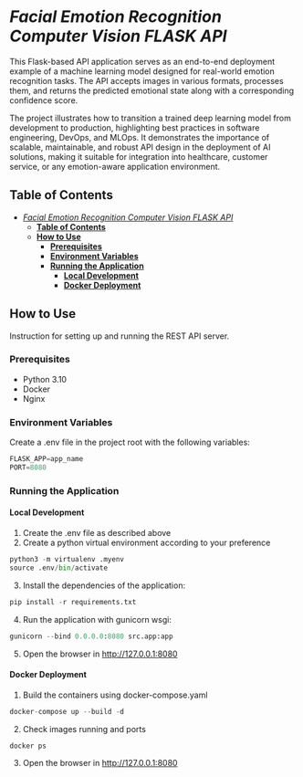 # *Facial Emotion Recognition Computer Vision FLASK API*

This Flask-based API application serves as an end-to-end deployment example of a machine learning model designed for real-world emotion recognition tasks. The API accepts images in various formats, processes them, and returns the predicted emotional state along with a corresponding confidence score.

The project illustrates how to transition a trained deep learning model from development to production, highlighting best practices in software engineering, DevOps, and MLOps. It demonstrates the importance of scalable, maintainable, and robust API design in the deployment of AI solutions, making it suitable for integration into healthcare, customer service, or any emotion-aware application environment.

## **Table of Contents**
- [*Facial Emotion Recognition Computer Vision FLASK API*](#facial-emotion-recognition-computer-vision-flask-api)
  - [**Table of Contents**](#table-of-contents)
  - [**How to Use**](#how-to-use)
    - [**Prerequisites**](#prerequisites)
    - [**Environment Variables**](#environment-variables)
    - [**Running the Application**](#running-the-application)
      - [**Local Development**](#local-development)
      - [**Docker Deployment**](#docker-deployment)
## **How to Use**
Instruction for setting up and running the REST API server.

### **Prerequisites**

- Python 3.10
- Docker
- Nginx

### **Environment Variables**
Create a .env file in the project root with the following variables:

````python
FLASK_APP=app_name
PORT=8080
````

### **Running the Application**

#### **Local Development**
1. Create the .env file as described above
2. Create a python virtual environment according to your preference
````python
python3 -m virtualenv .myenv
source .env/bin/activate
````
3. Install the dependencies of the application:
````python
pip install -r requirements.txt
````
4. Run the application with gunicorn wsgi:
````python
gunicorn --bind 0.0.0.0:8080 src.app:app
````
5. Open the browser in http://127.0.0.1:8080

#### **Docker Deployment**
1. Build the containers using docker-compose.yaml
````python
docker-compose up --build -d
````
2. Check images running and ports
````python
docker ps
````
3. Open the browser in http://127.0.0.1:8080
